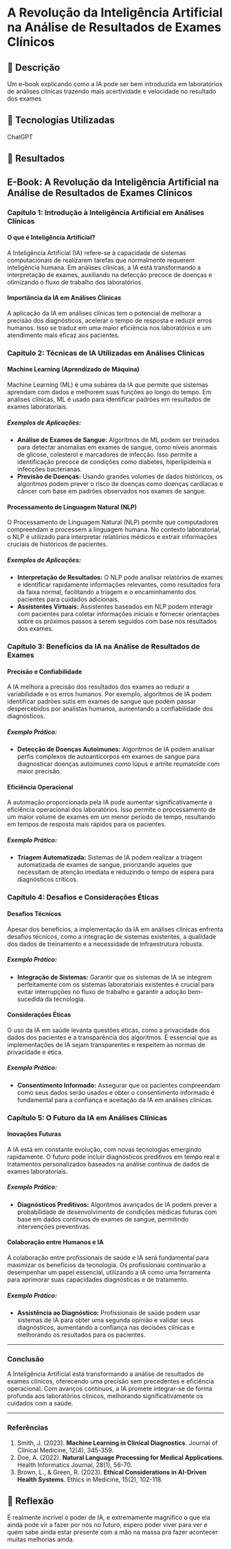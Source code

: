 # A Revolução da Inteligência Artificial na Análise de Resultados de Exames Clínicos

## 📒 Descrição
Um e-book explicando como a IA pode ser bem introduzida em laboratórios de análises clínicas trazendo mais acertividade e velocidade no resultado dos exames

## 🤖 Tecnologias Utilizadas
ChatGPT

## 🚀 Resultados

## E-Book: A Revolução da Inteligência Artificial na Análise de Resultados de Exames Clínicos

### Capítulo 1: Introdução à Inteligência Artificial em Análises Clínicas

#### O que é Inteligência Artificial?
A Inteligência Artificial (IA) refere-se à capacidade de sistemas computacionais de realizarem tarefas que normalmente requerem inteligência humana. Em análises clínicas, a IA está transformando a interpretação de exames, auxiliando na detecção precoce de doenças e otimizando o fluxo de trabalho dos laboratórios.

#### Importância da IA em Análises Clínicas
A aplicação da IA em análises clínicas tem o potencial de melhorar a precisão dos diagnósticos, acelerar o tempo de resposta e reduzir erros humanos. Isso se traduz em uma maior eficiência nos laboratórios e um atendimento mais eficaz aos pacientes.

### Capítulo 2: Técnicas de IA Utilizadas em Análises Clínicas

#### Machine Learning (Aprendizado de Máquina)
Machine Learning (ML) é uma subárea da IA que permite que sistemas aprendam com dados e melhorem suas funções ao longo do tempo. Em análises clínicas, ML é usado para identificar padrões em resultados de exames laboratoriais.

##### Exemplos de Aplicações:
- **Análise de Exames de Sangue:** Algoritmos de ML podem ser treinados para detectar anomalias em exames de sangue, como níveis anormais de glicose, colesterol e marcadores de infecção. Isso permite a identificação precoce de condições como diabetes, hiperlipidemia e infecções bacterianas.
- **Previsão de Doenças:** Usando grandes volumes de dados históricos, os algoritmos podem prever o risco de doenças como doenças cardíacas e câncer com base em padrões observados nos exames de sangue.

#### Processamento de Linguagem Natural (NLP)
O Processamento de Linguagem Natural (NLP) permite que computadores compreendam e processem a linguagem humana. No contexto laboratorial, o NLP é utilizado para interpretar relatórios médicos e extrair informações cruciais de históricos de pacientes.

##### Exemplos de Aplicações:
- **Interpretação de Resultados:** O NLP pode analisar relatórios de exames e identificar rapidamente informações relevantes, como resultados fora da faixa normal, facilitando a triagem e o encaminhamento dos pacientes para cuidados adicionais.
- **Assistentes Virtuais:** Assistentes baseados em NLP podem interagir com pacientes para coletar informações iniciais e fornecer orientações sobre os próximos passos a serem seguidos com base nos resultados dos exames.

### Capítulo 3: Benefícios da IA na Análise de Resultados de Exames

#### Precisão e Confiabilidade
A IA melhora a precisão dos resultados dos exames ao reduzir a variabilidade e os erros humanos. Por exemplo, algoritmos de IA podem identificar padrões sutis em exames de sangue que podem passar despercebidos por analistas humanos, aumentando a confiabilidade dos diagnósticos.

##### Exemplo Prático:
- **Detecção de Doenças Autoimunes:** Algoritmos de IA podem analisar perfis complexos de autoanticorpos em exames de sangue para diagnosticar doenças autoimunes como lúpus e artrite reumatoide com maior precisão.

#### Eficiência Operacional
A automação proporcionada pela IA pode aumentar significativamente a eficiência operacional dos laboratórios. Isso permite o processamento de um maior volume de exames em um menor período de tempo, resultando em tempos de resposta mais rápidos para os pacientes.

##### Exemplo Prático:
- **Triagem Automatizada:** Sistemas de IA podem realizar a triagem automatizada de exames de sangue, priorizando aqueles que necessitam de atenção imediata e reduzindo o tempo de espera para diagnósticos críticos.

### Capítulo 4: Desafios e Considerações Éticas

#### Desafios Técnicos
Apesar dos benefícios, a implementação da IA em análises clínicas enfrenta desafios técnicos, como a integração de sistemas existentes, a qualidade dos dados de treinamento e a necessidade de infraestrutura robusta.

##### Exemplo Prático:
- **Integração de Sistemas:** Garantir que os sistemas de IA se integrem perfeitamente com os sistemas laboratoriais existentes é crucial para evitar interrupções no fluxo de trabalho e garantir a adoção bem-sucedida da tecnologia.

#### Considerações Éticas
O uso da IA em saúde levanta questões éticas, como a privacidade dos dados dos pacientes e a transparência dos algoritmos. É essencial que as implementações de IA sejam transparentes e respeitem as normas de privacidade e ética.

##### Exemplo Prático:
- **Consentimento Informado:** Assegurar que os pacientes compreendam como seus dados serão usados e obter o consentimento informado é fundamental para a confiança e aceitação da IA em análises clínicas.

### Capítulo 5: O Futuro da IA em Análises Clínicas

#### Inovações Futuras
A IA está em constante evolução, com novas tecnologias emergindo rapidamente. O futuro pode incluir diagnósticos preditivos em tempo real e tratamentos personalizados baseados na análise contínua de dados de exames laboratoriais.

##### Exemplo Prático:
- **Diagnósticos Preditivos:** Algoritmos avançados de IA podem prever a probabilidade de desenvolvimento de condições médicas futuras com base em dados contínuos de exames de sangue, permitindo intervenções preventivas.

#### Colaboração entre Humanos e IA
A colaboração entre profissionais de saúde e IA será fundamental para maximizar os benefícios da tecnologia. Os profissionais continuarão a desempenhar um papel essencial, utilizando a IA como uma ferramenta para aprimorar suas capacidades diagnósticas e de tratamento.

##### Exemplo Prático:
- **Assistência ao Diagnóstico:** Profissionais de saúde podem usar sistemas de IA para obter uma segunda opinião e validar seus diagnósticos, aumentando a confiança nas decisões clínicas e melhorando os resultados para os pacientes.

---

### Conclusão
A Inteligência Artificial está transformando a análise de resultados de exames clínicos, oferecendo uma precisão sem precedentes e eficiência operacional. Com avanços contínuos, a IA promete integrar-se de forma profunda aos laboratórios clínicos, melhorando significativamente os cuidados com a saúde.

---

### Referências
1. Smith, J. (2023). **Machine Learning in Clinical Diagnostics**. Journal of Clinical Medicine, 12(4), 345-359.
2. Doe, A. (2022). **Natural Language Processing for Medical Applications**. Health Informatics Journal, 28(1), 56-70.
3. Brown, L., & Green, R. (2023). **Ethical Considerations in AI-Driven Health Systems**. Ethics in Medicine, 15(2), 102-118.

## 💭 Reflexão
É realmente incrível o poder de IA, e extremamente magnifico o que ela ainda pode vir a fazer por nós no futuro, espero poder viver para ver e quem sabe ainda estar presente com a mão na massa pra fazer acontecer muitas melhorias ainda.
